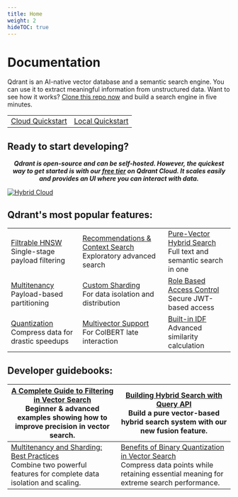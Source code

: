 ```yaml
---
title: Home
weight: 2
hideTOC: true
---
```

# Documentation

Qdrant is an AI-native vector database and a semantic search engine. You can use it to extract meaningful information from unstructured data. Want to see how it works? [Clone this repo now](https://github.com/qdrant/qdrant_demo/) and build a search engine in five minutes.

|||
|-:|:-|
|[Cloud Quickstart](/documentation/quickstart-cloud/)|[Local Quickstart](/documentation/quick-start/)|


## Ready to start developing? 

***<p style="text-align: center;">Qdrant is open-source and can be self-hosted. However, the quickest way to get started is with our [free tier](https://qdrant.to/cloud) on Qdrant Cloud. It scales easily and provides an UI where you can interact with data.</p>***

[![Hybrid Cloud](/docs/homepage/cloud-cta.png)](https://qdrant.to/cloud)

## Qdrant's most popular features: 
||||
|:-|:-|:-|
|[Filtrable HNSW](/documentation/filtering/) </br> Single-stage payload filtering | [Recommendations & Context Search](/documentation/concepts/explore/#explore-the-data) </br> Exploratory advanced search| [Pure-Vector Hybrid Search](/documentation/hybrid-queries/)</br>Full text and semantic search in one|
|[Multitenancy](/documentation/guides/multiple-partitions/) </br> Payload-based partitioning|[Custom Sharding](/documentation/guides/distributed_deployment/#sharding) </br> For data isolation and distribution|[Role Based Access Control](/documentation/guides/security/?q=jwt#granular-access-control-with-jwt)</br>Secure JWT-based access |
|[Quantization](/documentation/guides/quantization/) </br> Compress data for drastic speedups|[Multivector Support](/documentation/concepts/vectors/?q=multivect#multivectors) </br> For ColBERT late interaction |[Built-in IDF](/documentation/concepts/indexing/?q=inverse+docu#idf-modifier) </br> Advanced similarity calculation|

## Developer guidebooks:

| [A Complete Guide to Filtering in Vector Search](/articles/vector-search-filtering/) </br> Beginner & advanced examples showing how to improve precision in vector search.| [Building Hybrid Search with Query API](/articles/hybrid-search/) </br> Build a pure vector-based hybrid search system with our new fusion feature.|
|----------------------------------------------|-------------------------------|
| [Multitenancy and Sharding: Best Practices](/articles/multitenancy/) </br> Combine two powerful features for complete data isolation and scaling.| [Benefits of Binary Quantization in Vector Search](/articles/binary-quantization/) </br> Compress data points while retaining essential meaning for extreme search performance.|